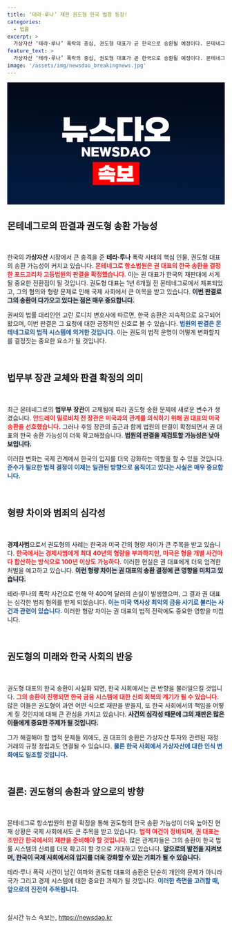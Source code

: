 ```yaml
---
title: ‘테라·루나’ 재판 권도형 한국 법정 등장!
categories:
  - 법률
excerpt: >
  가상자산 ‘테라·루나’ 폭락의 중심, 권도형 대표가 곧 한국으로 송환될 예정이다. 몬테네그로 법원의 판결이 확정되며 상황이 급변한 가운데, 한국 형량은 미국보다 낮아 권 씨의 향후 재판에 이목이 집중되고 있다.
feature_text: >
  가상자산 ‘테라·루나’ 폭락의 중심, 권도형 대표가 곧 한국으로 송환될 예정이다. 몬테네그로 법원의 판결이 확정되며 상황이 급변한 가운데, 한국 형량은 미국보다 낮아 권 씨의 향후 재판에 이목이 집중되고 있다.
image: '/assets/img/newsdao_breakingnews.jpg'
---
```


<p><img src="/assets/img/newsdao_breakingnews.jpg" alt="firstkoreanews 속보" /></p>

<h2 data-ke-size="size26">몬테네그로의 판결과 권도형 송환 가능성</h2>

<p data-ke-size="size16">&nbsp;</p>

<p>한국의 <strong>가상자산</strong> 시장에서 큰 충격을 준 <strong>테라·루나</strong> 폭락 사태의 핵심 인물, 권도형 대표의 송환 가능성이 커지고 있습니다. <b><span style="color: #ee2323;">몬테네그로 항소법원은 권 대표의 한국 송환을 결정한 포드고리차 고등법원의 판결을 확정했습니다.</span></b> 이는 권 대표가 한국의 재판대에 서게 될 중요한 전환점이 될 것입니다. 권도형 대표는 1년 6개월 전 몬테네그로에서 체포되었고, 그의 혐의와 형량 문제로 인해 국제 사회에서 큰 이목을 받고 있습니다. <b><span style="background-color: #21538527;">이번 판결로 그의 송환이 다가오고 있다는 점은 매우 중요합니다.</span></b> </p>

<p>권씨의 법률 대리인인 고란 로디치 변호사에 따르면, 한국 송환은 지속적으로 요구되어 왔으며, 이번 판결은 그 요청에 대한 긍정적인 신호로 볼 수 있습니다. <b><span style="color: #1a5490;">법원의 판결은 몬테네그로의 법적 시스템에 의거한 것입니다.</span></b> 이는 권도의 법적 운명이 어떻게 변화할지를 결정짓는 중요한 요소가 될 것입니다. </p>

<p data-ke-size="size16">&nbsp;</p>

<h2 data-ke-size="size26">법무부 장관 교체와 판결 확정의 의미</h2>

<p data-ke-size="size16">&nbsp;</p>

<p>최근 몬테네그로의 <strong>법무부 장관</strong>이 교체됨에 따라 권도형 송환 문제에 새로운 변수가 생겼습니다. <b><span style="color: #ee2323;">안드레이 밀로비치 전 장관은 미국과의 관계를 의식하기 위해 권 대표의 미국 송환을 선호했습니다.</span></b> 그러나 후임 장관의 출근과 함께 법원의 판결이 확정되면서 권 대표의 한국 송환 가능성이 더욱 확고해졌습니다. <b><span style="background-color: #21538527;">법원의 판결을 재검토할 가능성은 낮아 보입니다.</span></b> </p>

<p>이러한 변화는 국제 관계에서 한국의 입지를 더욱 강화하는 역할을 할 수 있을 것입니다. <b><span style="color: #1a5490;">준수가 필요한 법적 결정이 이제는 일관된 방향으로 움직이고 있다는 사실은 매우 중요합니다.</span></b> </p>

<p data-ke-size="size16">&nbsp;</p>

<h2 data-ke-size="size26">형량 차이와 범죄의 심각성</h2>

<p data-ke-size="size16">&nbsp;</p>

<p><strong>경제사범</strong>으로서 권도형의 사례는 한국과 미국 간의 형량 차이가 큰 주목을 받고 있습니다. <b><span style="color: #ee2323;">한국에서는 경제사범에게 최대 40년의 형량을 부과하지만, 미국은 형을 개별 사건마다 합산하는 방식으로 100년 이상도 가능하다.</span></b> 이러한 현실은 권 대표에게 더욱 엄격한 처벌을 예고하고 있습니다. <b><span style="background-color: #21538527;">이런 형량 차이는 권 대표의 송환 결정에 큰 영향을 미치고 있습니다.</span></b> </p>

<p>테라·루나의 폭락 사건으로 인해 약 400억 달러의 손실이 발생했으며, 그 결과 권 대표는 심각한 범죄 혐의를 받게 되었습니다. <b><span style="color: #1a5490;">이는 미국 역사상 최악의 금융 사기로 불리는 사건과 관련이 있습니다.</span></b> 이러한 형량 차이는 권 대표의 법적 전략에도 중요한 영향을 미칩니다.</p>

<p data-ke-size="size16">&nbsp;</p>

<h2 data-ke-size="size26">권도형의 미래와 한국 사회의 반응</h2>

<p data-ke-size="size16">&nbsp;</p>

<p>권도형 대표의 한국 송환이 사실화 되면, 한국 사회에서는 큰 반향을 불러일으킬 것입니다. <b><span style="color: #ee2323;">그의 송환이 진행되면 한국 금융 시스템에 대한 신뢰 회복의 계기가 될 수 있습니다.</span></b> 많은 이들은 권도형이 과연 어떤 식으로 재판을 받을지, 또 한국 사회에서의 책임을 어떻게 질 것인지에 대해 큰 관심을 가지고 있습니다. <b><span style="background-color: #21538527;">사건의 심각성 때문에 그의 재판은 많은 이들에게 중요한 주제가 될 것입니다.</span></b> </p>

<p>그가 해결해야 할 법적 문제들 외에도, 권 대표의 송환은 가상자산 투자와 관련된 재정 거래의 규정 정립과도 연결될 수 있습니다. <b><span style="color: #1a5490;">물론 한국 사회에서 가상자산에 대한 인식 변화에도 일조할 것입니다.</span></b></p>

<p data-ke-size="size16">&nbsp;</p>

<h2 data-ke-size="size26">결론: 권도형의 송환과 앞으로의 방향</h2>

<p data-ke-size="size16">&nbsp;</p>

<p>몬테네그로 항소법원의 판결 확정을 통해 권도형의 한국 송환 가능성이 더욱 높아진 현재 상황은 국제 사회에서도 큰 주목을 받고 있습니다. <b><span style="color: #ee2323;">법적 여건이 정비되며, 권 대표는 조만간 한국에서의 재판을 준비해야 할 것입니다.</span></b> 많은 관계자들은 그의 송환이 한국 법률 시스템의 신뢰를 더욱 확고히 할 것으로 기대하고 있습니다. <b><span style="background-color: #21538527;">앞으로의 발전을 지켜보며, 한국이 국제 사회에서의 입지를 더욱 강화할 수 있는 기회가 될 수 있습니다.</span></b> </p>

<p>테라·루나 폭락 사건이 남긴 여파와 권도형 대표의 송환은 단순히 개인의 문제가 아니라 국가 그리고 경제 시스템에 대한 중요한 과제가 될 것입니다. <b><span style="color: #1a5490;">이러한 측면을 고려할 때, 앞으로의 진전이 주목됩니다.</span></b></p>

<p data-ke-size="size16">&nbsp;</p>
실시간 뉴스 속보는, <a href="https://newsdao.kr" rel="dofollow">https://newsdao.kr</a>


